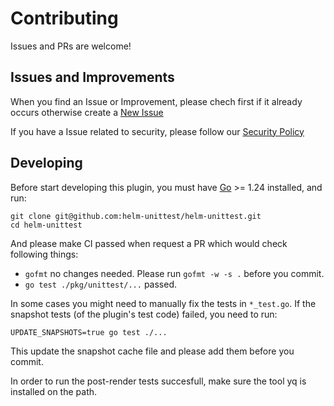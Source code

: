 # Contributing

Issues and PRs are welcome!

## Issues and Improvements

When you find an Issue or Improvement, please chech first if it already occurs
otherwise create a [New Issue](https://github.com/helm-unittest/helm-unittest/issues/new/choose)

If you have a Issue related to security, please follow our [Security Policy](./SECURITY.md)

## Developing

Before start developing this plugin, you must have [Go](https://golang.org/doc/install) >= 1.24 installed, and run:

```
git clone git@github.com:helm-unittest/helm-unittest.git
cd helm-unittest
```

And please make CI passed when request a PR which would check following things:

- `gofmt` no changes needed. Please run `gofmt -w -s .` before you commit.
- `go test ./pkg/unittest/...` passed.

In some cases you might need to manually fix the tests in `*_test.go`. If the snapshot tests (of the plugin's test code) failed, you need to run:

```
UPDATE_SNAPSHOTS=true go test ./...
```

This update the snapshot cache file and please add them before you commit.

In order to run the post-render tests succesfull, make sure the tool yq is installed on the path.
